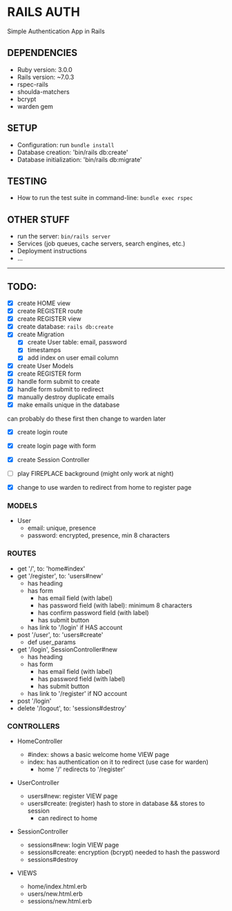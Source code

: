 # RAILS AUTH

Simple Authentication App in Rails

## DEPENDENCIES

- Ruby version: 3.0.0
- Rails version: ~7.0.3
- rspec-rails
- shoulda-matchers
- bcrypt
- warden gem

## SETUP

- Configuration: run `bundle install`
- Database creation: 'bin/rails db:create'
- Database initialization: 'bin/rails db:migrate'

## TESTING

- How to run the test suite in command-line: `bundle exec rspec`

## OTHER STUFF

- run the server: `bin/rails server`
- Services (job queues, cache servers, search engines, etc.)
- Deployment instructions
- ...

---

## TODO:

- [x] create HOME view
- [x] create REGISTER route
- [x] create REGISTER view
- [x] create database: `rails db:create`
- [x] create Migration
    - [x] create User table: email, password
    - [x] timestamps
    - [x] add index on user email column
- [x] create User Models
- [x] create REGISTER form
- [x] handle form submit to create
- [x] handle form submit to redirect
- [x] manually destroy duplicate emails
- [x] make emails unique in the database

can probably do these first then change to warden later
- [x] create login route
- [x] create login page with form
- [x] create Session Controller

- [ ] play FIREPLACE background (might only work at night)

- [x] change to use warden to redirect from home to register page


### MODELS

- User
    - email: unique, presence
    - password: encrypted, presence, min 8 characters

### ROUTES

- get '/', to: 'home#index'
- get '/register', to: 'users#new'
    - has heading 
    - has form
      - has email field (with label)
      - has password field (with label): minimum 8 characters
      - has confirm password field (with label)
      - has submit button
    - has link to '/login' if HAS account
- post '/user', to: 'users#create'
    - def user_params
- get '/login', SessionController#new
    - has heading 
    - has form
      - has email field (with label)
      - has password field (with label)
      - has submit button
    - has link to '/register' if NO account
- post '/login'
- delete '/logout', to: 'sessions#destroy'

### CONTROLLERS

- HomeController
    - #index: shows a basic welcome home VIEW page
    - index: has authentication on it to redirect (use case for warden)
        - home '/' redirects to '/register'
- UserController
    - users#new: register VIEW page
    - users#create: (register) hash to store in database && stores to session 
        - can redirect to home
- SessionController
    - sessions#new: login VIEW page
    - sessions#create: encryption (bcrypt) needed to hash the password
    - sessions#destroy

- VIEWS
    - home/index.html.erb
    - users/new.html.erb
    - sessions/new.html.erb



